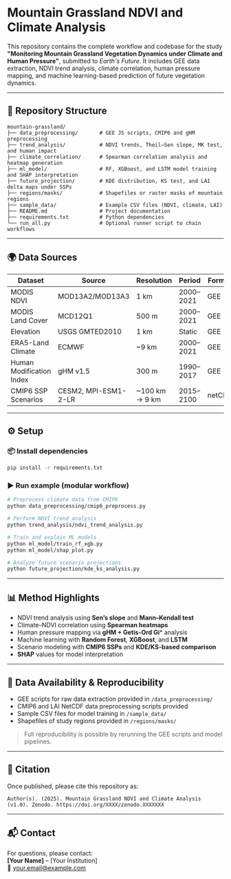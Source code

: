 # Mountain Grassland NDVI and Climate Analysis

This repository contains the complete workflow and codebase for the study **"Monitoring Mountain Grassland Vegetation Dynamics under Climate and Human Pressure"**, submitted to *Earth's Future*. It includes GEE data extraction, NDVI trend analysis, climate correlation, human pressure mapping, and machine learning-based prediction of future vegetation dynamics.

---

## 📁 Repository Structure

```
mountain-grassland/
├── data_preprocessing/       # GEE JS scripts, CMIP6 and gHM preprocessing
├── trend_analysis/           # NDVI trends, Theil–Sen slope, MK test, and human impact
├── climate_correlation/      # Spearman correlation analysis and heatmap generation
├── ml_model/                 # RF, XGBoost, and LSTM model training and SHAP interpretation
├── future_projection/        # KDE distribution, KS test, and LAI delta maps under SSPs
├── regions/masks/            # Shapefiles or raster masks of mountain regions
├── sample_data/              # Example CSV files (NDVI, climate, LAI)
├── README.md                 # Project documentation
├── requirements.txt          # Python dependencies
└── run_all.py                # Optional runner script to chain workflows
```

---

## 🌍 Data Sources

| Dataset | Source | Resolution | Period | Format |
|--------|--------|------------|--------|--------|
| MODIS NDVI | MOD13A2/MOD13A3 | 1 km | 2000–2021 | GEE |
| MODIS Land Cover | MCD12Q1 | 500 m | 2000–2021 | GEE |
| Elevation | USGS GMTED2010 | 1 km | Static | GEE |
| ERA5-Land Climate | ECMWF | ~9 km | 2000–2021 | GEE |
| Human Modification Index | gHM v1.5 | 300 m | 1990–2017 | GEE |
| CMIP6 SSP Scenarios | CESM2, MPI-ESM1-2-LR | ~100 km → 9 km | 2015–2100 | netCDF |

---

## ⚙️ Setup

### 📦 Install dependencies
```bash
pip install -r requirements.txt
```

### ▶️ Run example (modular workflow)
```bash
# Preprocess climate data from CMIP6
python data_preprocessing/cmip6_preprocess.py

# Perform NDVI trend analysis
python trend_analysis/ndvi_trend_analysis.py

# Train and explain ML models
python ml_model/train_rf_xgb.py
python ml_model/shap_plot.py

# Analyze future scenario projections
python future_projection/kde_ks_analysis.py
```

---

## 📊 Method Highlights

- NDVI trend analysis using **Sen’s slope** and **Mann–Kendall test**
- Climate–NDVI correlation using **Spearman heatmaps**
- Human pressure mapping via **gHM + Getis-Ord Gi*** analysis
- Machine learning with **Random Forest**, **XGBoost**, and **LSTM**
- Scenario modeling with **CMIP6 SSPs** and **KDE/KS-based comparison**
- **SHAP** values for model interpretation

---

## 🔁 Data Availability & Reproducibility

- GEE scripts for raw data extraction provided in `/data_preprocessing/`
- CMIP6 and LAI NetCDF data preprocessing scripts provided
- Sample CSV files for model training in `/sample_data/`
- Shapefiles of study regions provided in `/regions/masks/`

> Full reproducibility is possible by rerunning the GEE scripts and model pipelines.

---

## 📄 Citation

Once published, please cite this repository as:

```
Author(s). (2025). Mountain Grassland NDVI and Climate Analysis (v1.0). Zenodo. https://doi.org/XXXX/zenodo.XXXXXXX
```

---

## 📬 Contact

For questions, please contact:  
**[Your Name]** – [Your Institution]  
📧 your.email@example.com
